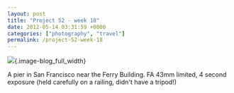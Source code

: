 ```yaml
---
layout: post
title: "Project 52 - week 18"
date: 2012-05-14 03:31:59 +0000
categories: ["photography", "travel"]
permalink: /project-52-week-18
---
```

![](http://reluctanthacker.rollett.org/sites/default/files/styles/blog_full_width/public/sf_pier.jpg){.image-blog_full_width}

A pier in San Francisco near the Ferry Building. FA 43mm limited, 4
second exposure (held carefully on a railing, didn\'t have a tripod!)
